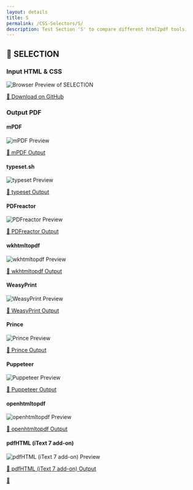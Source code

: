 ```yaml
---
layout: details
title: S
permalink: /CSS-Selectors/S/
description: Test Section 'S' to compare different html2pdf tools.
---
```




## 🔬 SELECTION

### Input HTML & CSS

<div class="browser-mockup with-url">
    <div>
        <img src="/{{ page.path }}/../browser_screenshot__html_CSS_Selectors_S_selection.html.pdf.png" alt="Browser Preview of SELECTION" />
    </div>
</div>
<p>
    <a href="https://raw.githubusercontent.com/azettl/compare.html2pdf.tools/master//html/CSS%20Selectors/S/selection.html" target="_blank" rel="noopener">📄 Download on GitHub</a>
</p>

### Output PDF

<div class="details-boxes">
    <div>
        <h4>mPDF</h4>
        <img src="/{{ page.path }}/../mpdf__html_CSS_Selectors_S_selection.html.png" alt="mPDF Preview" />
        <p>
            <a href="/{{ page.path }}/../mpdf__html_CSS_Selectors_S_selection.html.pdf" target="_blank">📕 mPDF Output</a>
        </p>
    </div>
    <div>
        <h4>typeset.sh</h4>
        <img src="/{{ page.path }}/../typeset__html_CSS_Selectors_S_selection.html.png" alt="typeset Preview" />
        <p>
            <a href="/{{ page.path }}/../typeset__html_CSS_Selectors_S_selection.html.pdf" target="_blank">📕 typeset Output</a>
        </p>
    </div>
    <div>
        <h4>PDFreactor</h4>
        <img src="/{{ page.path }}/../pdfreactor__html_CSS_Selectors_S_selection.html.png" alt="PDFreactor Preview" />
        <p>
            <a href="/{{ page.path }}/../pdfreactor__html_CSS_Selectors_S_selection.html.pdf" target="_blank">📕 PDFreactor Output</a>
        </p>
    </div>
    <div>
        <h4>wkhtmltopdf</h4>
        <img src="/{{ page.path }}/../wkhtmltopdf__html_CSS_Selectors_S_selection.html.png" alt="wkhtmltopdf Preview" />
        <p>
            <a href="/{{ page.path }}/../wkhtmltopdf__html_CSS_Selectors_S_selection.html.pdf" target="_blank">📕 wkhtmltopdf Output</a>
        </p>
    </div>
    <div>
        <h4>WeasyPrint</h4>
        <img src="/{{ page.path }}/../weasyprint__html_CSS_Selectors_S_selection.html.png" alt="WeasyPrint Preview" />
        <p>
            <a href="/{{ page.path }}/../weasyprint__html_CSS_Selectors_S_selection.html.pdf" target="_blank">📕 WeasyPrint Output</a>
        </p>
    </div>
    <div>
        <h4>Prince</h4>
        <img src="/{{ page.path }}/../princexml__html_CSS_Selectors_S_selection.html.png" alt="Prince Preview" />
        <p>
            <a href="/{{ page.path }}/../princexml__html_CSS_Selectors_S_selection.html.pdf" target="_blank">📕 Prince Output</a>
        </p>
    </div>
    <div>
        <h4>Puppeteer</h4>
        <img src="/{{ page.path }}/../puppeteer__html_CSS_Selectors_S_selection.html.png" alt="Puppeteer Preview" />
        <p>
            <a href="/{{ page.path }}/../puppeteer__html_CSS_Selectors_S_selection.html.pdf" target="_blank">📕 Puppeteer Output</a>
        </p>
    </div>
    <div>
        <h4>openhtmltopdf</h4>
        <img src="/{{ page.path }}/../openhtmltopdf__html_CSS_Selectors_S_selection.html.png" alt="openhtmltopdf Preview" />
        <p>
            <a href="/{{ page.path }}/../openhtmltopdf__html_CSS_Selectors_S_selection.html.pdf" target="_blank">📕 openhtmltopdf Output</a>
        </p>
    </div>
    <div>
        <h4>pdfHTML (iText 7 add-on)</h4>
        <img src="/{{ page.path }}/../itextpdfhtml__html_CSS_Selectors_S_selection.html.png" alt="pdfHTML (iText 7 add-on) Preview" />
        <p>
            <a href="/{{ page.path }}/../itextpdfhtml__html_CSS_Selectors_S_selection.html.pdf" target="_blank">📕 pdfHTML (iText 7 add-on) Output</a>
        </p>
    </div>
</div>

<a href="#top" class="rocket-outer">
    <span class="rocket">🚀</span>
</a>


